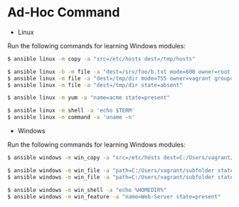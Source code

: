 # Ad-Hoc Command

* Linux

Run the following commands for learning Windows modules:

```sh
$ ansible linux -m copy -a "src=/etc/hosts dest=/tmp/hosts"

$ ansible linux -b -m file -a "dest=/srv/foo/b.txt mode=600 owner=root group=root"
$ ansible linux -m file -a "dest=/tmp/dir mode=755 owner=vagrant group=vagrant state=directory"
$ ansible linux -m file -a "dest=/tmp/dir state=absent"

$ ansible linux -m yum -a "name=acme state=present"

$ ansible linux -m shell -a 'echo $TERM'
$ ansible linux -m command -a 'uname -n'
```

* Windows

Run the following commands for learning Windows modules:

```sh
$ ansible windows -m win_copy -a "src=/etc/hosts dest=C:/Users/vagrant/hosts"

$ ansible windows -m win_file -a "path=C:/Users/vagrant/subfolder state=directory"
$ ansible windows -m win_file -a "path=C:/Users/vagrant/subfolder state=absent"

$ ansible windows -m win_shell -a "echo %HOMEDIR%"
$ ansible windows -m win_feature -a "name=Web-Server state=present"
```